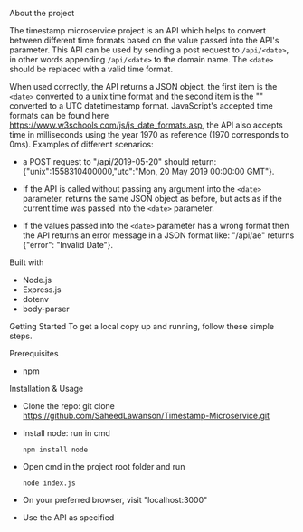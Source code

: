 About the project

The timestamp microservice project is an API which helps to convert between 
different time formats based on the value passed into the API's parameter. This API 
can be used by sending a post request to ```/api/<date>```, in other words appending ```/api/<date>``` 
to the domain name. The ```<date>``` should be replaced with a valid time format.

When used correctly, the API returns a JSON object, the first item is the ```<date>``` converted 
to a unix time format and the second item is the "<date>" converted to a UTC datetimestamp format. JavaScript's accepted time formats can be found here https://www.w3schools.com/js/js_date_formats.asp, 
the API also accepts time in milliseconds using the year 1970 as reference (1970 corresponds to 0ms). 
Examples of different scenarios:

-   a POST request to "/api/2019-05-20" should return: 
    {"unix":1558310400000,"utc":"Mon, 20 May 2019 00:00:00 GMT"}.

-   If the API is called without passing any argument into the ```<date>``` parameter, returns 
    the same JSON object as before, but acts as if the current time was passed into the ```<date>```
    parameter. 

-   If the values passed into the ```<date>``` parameter has a wrong format then the API returns
    an  error message in a JSON format like: "/api/ae" returns {"error": "Invalid Date"}.


Built with

- Node.js
- Express.js
- dotenv
- body-parser


Getting Started
To get a local copy up and running, follow these simple steps.


Prerequisites

- npm


Installation & Usage

- Clone the repo: git clone https://github.com/SaheedLawanson/Timestamp-Microservice.git

- Install node: run in cmd
    
    ```npm install node```

- Open cmd in the project root folder and run 
    
    ```node index.js```

- On your preferred browser, visit "localhost:3000"

- Use the API as specified
